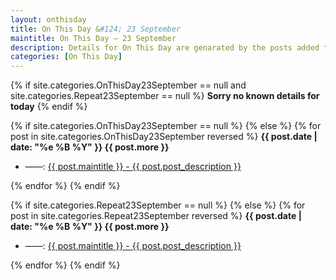 ```yaml
---
layout: onthisday
title: On This Day &#124; 23 September
maintitle: On This Day — 23 September
description: Details for On This Day are genarated by the posts added to the website so the content is subject to changes/updates over time.
categories: [On This Day]
---
```


{% if site.categories.OnThisDay23September == null and site.categories.Repeat23September == null %}
<strong>Sorry no known details for today</strong>
{% endif %}

{% if site.categories.OnThisDay23September == null %}
{% else %}
{% for post in site.categories.OnThisDay23September reversed %}
<strong>{{ post.date | date: "%e %B %Y" }} {{ post.more }}</strong>
<ul>
<li> ——: <a href="{{ post.url }}">{{ post.maintitle }} - {{ post.post_description }}</a></li>
</ul>
{% endfor %}
{% endif %}

{% if site.categories.Repeat23September == null %}
{% else %}
{% for post in site.categories.Repeat23September reversed %}
<strong>{{ post.date | date: "%e %B %Y" }} {{ post.more }}</strong>
<ul>
<li> ——: <a href="{{ post.url }}">{{ post.maintitle }} - {{ post.post_description }}</a></li>
</ul>
{% endfor %}
{% endif %}
